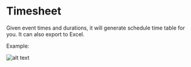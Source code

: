 Timesheet
=========
Given event times and durations, it will generate schedule time table for you. It can also export to Excel.

Example:

![alt text](https://github.com/xuanngo/Timesheet/blob/master/Timesheet/release/timesheet.png "Timesheet example")